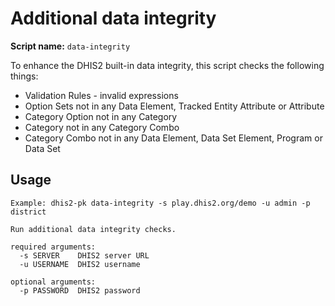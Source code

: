 # Additional data integrity

**Script name:** `data-integrity`

To enhance the DHIS2 built-in data integrity, this script checks the following things:

* Validation Rules - invalid expressions
* Option Sets not in any Data Element, Tracked Entity Attribute or Attribute
* Category Option not in any Category
* Category not in any Category Combo
* Category Combo not in any Data Element, Data Set Element, Program or Data Set

## Usage

```
Example: dhis2-pk data-integrity -s play.dhis2.org/demo -u admin -p district

Run additional data integrity checks.

required arguments:
  -s SERVER    DHIS2 server URL
  -u USERNAME  DHIS2 username

optional arguments:
  -p PASSWORD  DHIS2 password
```